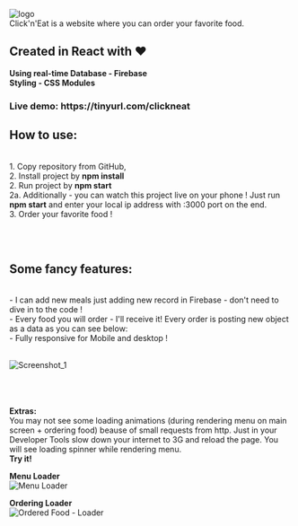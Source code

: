 ![logo](https://user-images.githubusercontent.com/27773815/206858188-b1f0b862-04aa-4f60-929c-f4468811f01a.jpg) <br>
Click'n'Eat is a website where you can order your favorite food.


<h2>Created in React with ❤️</h2>
<b>Using real-time Database - Firebase</b><br>
<b>Styling - CSS Modules</b>
<br>

<h3>Live demo: https://tinyurl.com/clickneat</h3>

<h2>How to use:</h2><br>
1. Copy repository from GitHub,<br>
2. Install project by <b>npm install</b><br>
2. Run project by <b>npm start</b><br>
2a. Additionally - you can watch this project live on your phone ! Just run <b>npm start</b> and enter your local ip address with :3000 port on the end.<br>
3. Order your favorite food !<br>

<br><br>
<h2>Some fancy features:</h2><br>
- I can add new meals just adding new record in Firebase - don't need to dive in to the code !<br>
- Every food you will order - I'll receive it! Every order is posting new object as a data as you can see below: <br>
- Fully responsive for Mobile and desktop ! <br>
<br>

![Screenshot_1](https://user-images.githubusercontent.com/27773815/206858663-80cf5eea-9adf-44b8-8179-7e0b84a85c01.jpg)



<br><br><br>
<b>Extras:</b><br>
You may not see some loading animations (during rendering menu on main screen + ordering food) beause of small requests from http.
Just in your Developer Tools slow down your internet to 3G and reload the page. You will see loading spinner while rendering menu. <br> <b>Try it!</b>

<b>Menu Loader</b>
<br>
![Menu Loader](https://user-images.githubusercontent.com/27773815/206858198-5811bc05-0934-4b51-911f-cbd3af556abb.gif)

<b>Ordering Loader</b>
<br>
![Ordered Food - Loader](https://user-images.githubusercontent.com/27773815/206858202-11b93375-db42-4e9e-98bd-2466e6f47997.gif)



